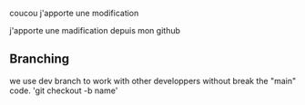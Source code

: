 coucou
j'apporte une modification 

j'apporte une madification depuis mon github

## Branching
we use dev branch to work with other developpers without break the "main" code.
'git checkout -b name'